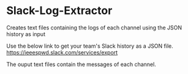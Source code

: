 # Slack-Log-Extractor
Creates text files containing the logs of each channel using the JSON history as input

Use the below link to get your team's Slack history as a JSON file.                                                           
https://ieeespwd.slack.com/services/export

The ouput text files contain the messages of each channel. 
